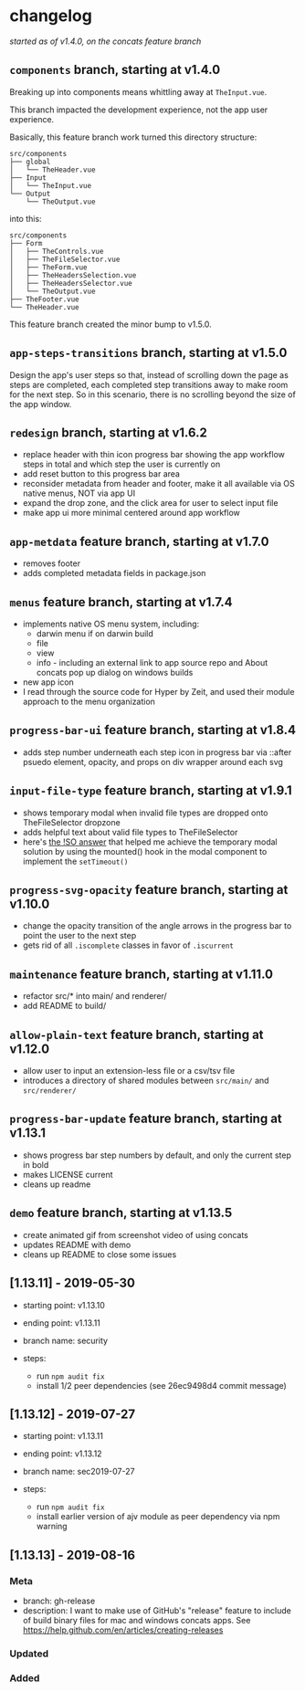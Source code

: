 # changelog

_started as of v1.4.0, on the concats feature branch_

## `components` branch, starting at v1.4.0

Breaking up into components means whittling away at `TheInput.vue`.

This branch impacted the development experience, not the app user experience.

Basically, this feature branch work turned this directory structure:

```
src/components
├── global
│   └── TheHeader.vue
├── Input
│   └── TheInput.vue
└── Output
    └── TheOutput.vue
```

into this:

```
src/components
├── Form
│   ├── TheControls.vue
│   ├── TheFileSelector.vue
│   ├── TheForm.vue
│   ├── TheHeadersSelection.vue
│   ├── TheHeadersSelector.vue
│   └── TheOutput.vue
├── TheFooter.vue
└── TheHeader.vue
```

This feature branch created the minor bump to v1.5.0.

## `app-steps-transitions` branch, starting at v1.5.0

Design the app's user steps so that, instead of scrolling down the page as steps are completed, each completed step transitions away to make room for the next step. So in this scenario, there is no scrolling beyond the size of the app window.

## `redesign` branch, starting at v1.6.2

- replace header with thin icon progress bar showing the app workflow steps in total and which step the user is currently on
- add reset button to this progress bar area
- reconsider metadata from header and footer, make it all available via OS native menus, NOT via app UI
- expand the drop zone, and the click area for user to select input file
- make app ui more minimal centered around app workflow

## `app-metdata` feature branch, starting at v1.7.0

- removes footer
- adds completed metadata fields in package.json

## `menus` feature branch, starting at v1.7.4

- implements native OS menu system, including:
  - darwin menu if on darwin build
  - file
  - view
  - info - including an external link to app source repo and About concats pop up dialog on windows builds
- new app icon
- I read through the source code for Hyper by Zeit, and used their module approach to the menu organization

## `progress-bar-ui` feature branch, starting at v1.8.4

- adds step number underneath each step icon in progress bar via ::after psuedo element, opacity, and props on div wrapper around each svg

## `input-file-type` feature branch, starting at v1.9.1

- shows temporary modal when invalid file types are dropped onto TheFileSelector dropzone
- adds helpful text about valid file types to TheFileSelector
- here's [the !SO answer](https://stackoverflow.com/a/48481398/2145103) that helped me achieve the temporary modal solution by using the mounted() hook in the modal component to implement the `setTimeout()`

## `progress-svg-opacity` feature branch, starting at v1.10.0

- change the opacity transition of the angle arrows in the progress bar to point the user to the next step
- gets rid of all `.iscomplete` classes in favor of `.iscurrent`

## `maintenance` feature branch, starting at v1.11.0

- refactor src/\* into main/ and renderer/
- add README to build/

## `allow-plain-text` feature branch, starting at v1.12.0

- allow user to input an extension-less file or a csv/tsv file
- introduces a directory of shared modules between `src/main/` and `src/renderer/`

## `progress-bar-update` feature branch, starting at v1.13.1

- shows progress bar step numbers by default, and only the current step in bold
- makes LICENSE current
- cleans up readme

## `demo` feature branch, starting at v1.13.5

- create animated gif from screenshot video of using concats
- updates README with demo
- cleans up README to close some issues

## [1.13.11] - 2019-05-30

- starting point: v1.13.10
- ending point: v1.13.11
- branch name: security

- steps:
  - run `npm audit fix`
  - install 1/2 peer dependencies (see 26ec9498d4 commit message)

## [1.13.12] - 2019-07-27

- starting point: v1.13.11
- ending point: v1.13.12
- branch name: sec2019-07-27

- steps:
  - run `npm audit fix`
  - install earlier version of ajv module as peer dependency via npm warning

## [1.13.13] - 2019-08-16

### Meta

- branch: gh-release
- description: I want to make use of GitHub's "release" feature to include of build binary files for mac and windows concats apps. See https://help.github.com/en/articles/creating-releases

### Updated


### Added


